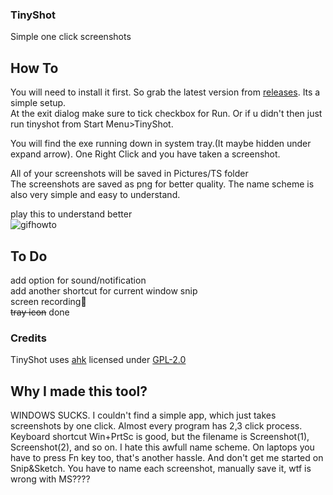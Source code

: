 ### TinyShot
Simple one click screenshots

## How To  
You will need to install it first. So grab the latest version from [releases](https://github.com/gusmeadows/TinyShot/releases). Its a simple setup.  
At the exit dialog make sure to tick checkbox for Run. Or if u didn't then just run tinyshot from Start Menu>TinyShot.

You will find the exe running down in system tray.(It maybe hidden under expand arrow). One Right Click and you have taken a screenshot.

All of your screenshots will be saved in Pictures/TS folder  
The screenshots are saved as png for better quality. The name scheme is also very simple and easy to understand.

play this to understand better  
![gifhowto](https://github.com/gusmeadows/TinyShot/raw/main/tray.gif)

## To Do  
add option for sound/notification  
add another shortcut for current window snip  
screen recording😬  
~~tray icon~~ done

### Credits  
TinyShot uses [ahk](https://github.com/Lexikos/AutoHotkey_L) licensed under [GPL-2.0](https://github.com/Lexikos/AutoHotkey_L/blob/master/license.txt)

## Why I made this tool?  
WINDOWS SUCKS. I couldn't find a simple app, which just takes screenshots by one click. Almost every program has 2,3 click process. Keyboard shortcut Win+PrtSc is good, but the filename is Screenshot(1), Screenshot(2), and so on. I hate this awfull name scheme. On laptops you have to press Fn key too, that's another hassle. And don't get me started on Snip&Sketch. You have to name each screenshot, manually save it, wtf is wrong with MS????

